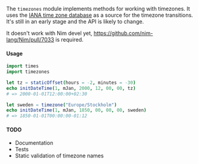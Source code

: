 The `timezones` module implements methods for working with timezones. It uses the [IANA time zone database](https://en.wikipedia.org/wiki/Tz_database) as a source for the timezone transitions. It's still in an early stage
and the API is likely to change.

It doesn't work with Nim devel yet, https://github.com/nim-lang/Nim/pull/7033 is required.

#### Usage
```nim
import times
import timezones

let tz = staticOffset(hours = -2, minutes = -30)
echo initDateTime(1, mJan, 2000, 12, 00, 00, tz)
# => 2000-01-01T12:00:00+02:30

let sweden = timezone("Europe/Stockholm")
echo initDateTime(1, mJan, 1850, 00, 00, 00, sweden)
# => 1850-01-01T00:00:00-01:12
```

#### TODO
- Documentation
- Tests
- Static validation of timezone names
